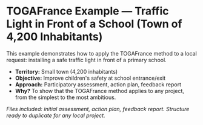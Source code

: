 # TOGAFrance Example — Traffic Light in Front of a School (Town of 4,200 Inhabitants)

This example demonstrates how to apply the TOGAFrance method to a local request: installing a safe traffic light in front of a primary school.

- **Territory:** Small town (4,200 inhabitants)
- **Objective:** Improve children's safety at school entrance/exit
- **Approach:** Participatory assessment, action plan, feedback report
- **Why?** To show that the TOGAFrance method applies to any project, from the simplest to the most ambitious.

_Files included: initial assessment, action plan, feedback report. Structure ready to duplicate for any local project._

